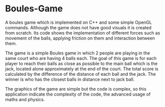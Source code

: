 # Boules-Game
A boules game which is implemented on C++ and some simple OpenGL commands. Although the game does not have good visuals it is created from scratch. Its code shows the implementation of different forces such as movement of the balls, applying friction on them and interaction between them.

The game is a simple Boules game in which 2 people are playing in the same court who are having 4 balls each. The goal of this game is for each player to reach their balls as close as possible to the main ball which is the jack, located alone approximately at the end of the court. The total score is calculated by the difference of the distance of each ball and the jack. The winner is who has the closest balls in distance next to jack ball.

The graphics of the game are simple but the code is complex, so this application indicate the complexity of the code, the advanced usage of maths and physics.
